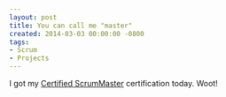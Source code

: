```yaml
---
layout: post
title: You can call me "master"
created: 2014-03-03 00:00:00 -0800
tags:
- Scrum
- Projects
---
```

I got my [Certified ScrumMaster](http://www.scrumalliance.org/certifications/practitioners/certified-scrummaster-(csm)) certification today. Woot!

